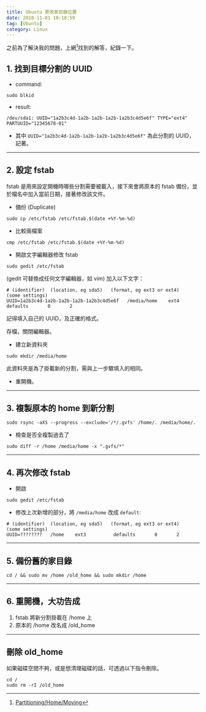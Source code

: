 ```yaml
---
title: Ubuntu 更改家目錄位置
date: 2018-11-01 10:18:59
tag: [Ubuntu]
category: Linux
---
```

之前為了解決我的問題，上網[^1]找到的解答，紀錄一下。

[^1]:[Partitioning/Home/Moving](https://help.ubuntu.com/community/Partitioning/Home/Moving)

## 1. 找到目標分割的 UUID

- command:

```shell 
sudo blkid
```

- result:

```shell 
/dev/sda1: UUID="1a2b3c4d-1a2b-1a2b-1a2b-1a2b3c4d5e6f" TYPE="ext4" PARTUUID="12345678-01"
```

- 其中 `UUID="1a2b3c4d-1a2b-1a2b-1a2b-1a2b3c4d5e6f"` 為此分割的 UUID，記著。

---
## 2. 設定 fstab

fstab 是用來設定開機時哪些分割需要被載入，接下來會將原本的 fstab 備份，並於檔名中加入當前日期，接著修改該文件。

- 備份 (Duplicate)

```shell 
sudo cp /etc/fstab /etc/fstab.$(date +%Y-%m-%d)
```

- 比較兩檔案

```shell 
cmp /etc/fstab /etc/fstab.$(date +%Y-%m-%d)
```

- 開啟文字編輯器修改 fstab

```shell 
sudo gedit /etc/fstab 
```

(gedit 可替換成任何文字編輯器，如 vim)
加入以下文字：

``` 
# (identifier)  (location, eg sda5)   (format, eg ext3 or ext4)      (some settings) 
UUID=1a2b3c4d-1a2b-1a2b-1a2b-1a2b3c4d5e6f   /media/home    ext4          defaults       0       2 
```
記得填入自己的 UUID，及正確的格式。

存檔，關閉編輯器。

- 建立新資料夾

```shell 
sudo mkdir /media/home
```

此資料夾是為了掛載新的分割，需與上一步驟填入的相同。

- 重開機。

---
## 3. 複製原本的 home 到新分割

```shell 
sudo rsync -aXS --progress --exclude='/*/.gvfs' /home/. /media/home/.
```

- 檢查是否全複製過去了

```shell 
sudo diff -r /home /media/home -x ".gvfs/*"
```

---
## 4. 再次修改 fstab

- 開啟

```shell 
sudo gedit /etc/fstab
```

- 修改上次新增的部分，將 `/media/home` 改成 `default`:

```shell 
# (identifier)  (location, eg sda5)   (format, eg ext3 or ext4)      (some settings) 
UUID=????????   /home    ext3          defaults       0       2
```

---
## 5. 備份舊的家目錄

```shell 
cd / && sudo mv /home /old_home && sudo mkdir /home
```

---
## 6. 重開機，大功告成

1. fstab 將新分割掛載在 /home 上
2. 原本的 /home 改名成 /old_home

---
## 刪除 old_home

如果磁碟空間不夠，或是想清理磁碟的話，可透過以下指令刪除。

```shell 
cd /
sudo rm -rI /old_home
```




